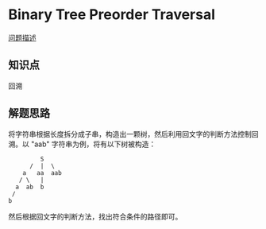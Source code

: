 # Binary Tree Preorder Traversal

[问题描述](https://leetcode.com/problems/binary-tree-preorder-traversal/)

## 知识点

回溯

## 解题思路

将字符串根据长度拆分成子串，构造出一颗树，然后利用回文字的判断方法控制回溯。以 "aab" 字符串为例，将有以下树被构造：

```
         S
      /  |  \
    a   aa  aab
   / \   |
  a  ab  b
 /
b
```

然后根据回文字的判断方法，找出符合条件的路径即可。

